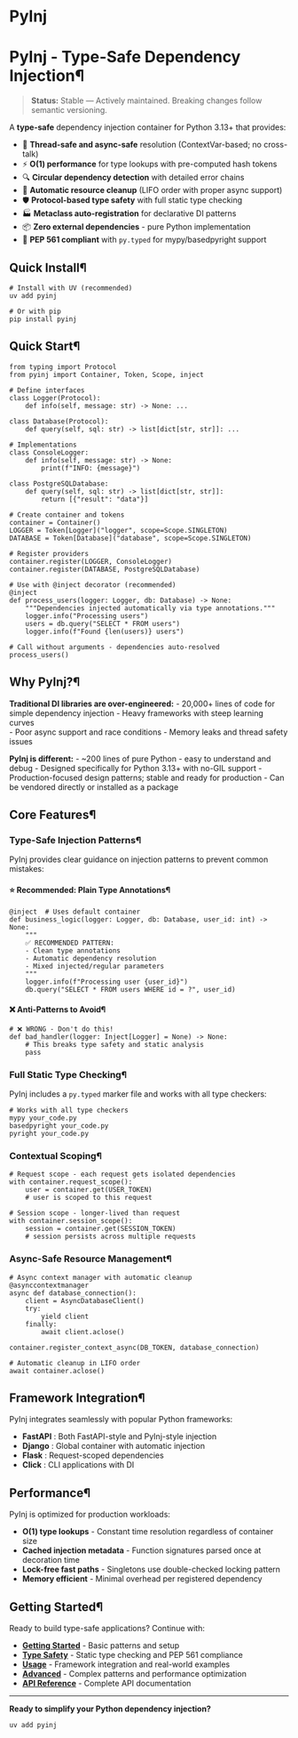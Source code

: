 # PyInj

[ ](https://github.com/QriusGlobal/pyinj/edit/master/docs/index.md "Edit this page")

# PyInj - Type-Safe Dependency Injection¶

> **Status:** Stable — Actively maintained. Breaking changes follow semantic versioning.

A **type-safe** dependency injection container for Python 3.13+ that provides:

  * 🚀 **Thread-safe and async-safe** resolution (ContextVar-based; no cross-talk) 
  * ⚡ **O(1) performance** for type lookups with pre-computed hash tokens
  * 🔍 **Circular dependency detection** with detailed error chains
  * 🧹 **Automatic resource cleanup** (LIFO order with proper async support)
  * 🛡️ **Protocol-based type safety** with full static type checking
  * 🏭 **Metaclass auto-registration** for declarative DI patterns
  * 📦 **Zero external dependencies** \- pure Python implementation
  * 🎯 **PEP 561 compliant** with `py.typed` for mypy/basedpyright support

## Quick Install¶
    
    
    # Install with UV (recommended)
    uv add pyinj
    
    # Or with pip
    pip install pyinj
    

## Quick Start¶
    
    
    from typing import Protocol
    from pyinj import Container, Token, Scope, inject
    
    # Define interfaces
    class Logger(Protocol):
        def info(self, message: str) -> None: ...
    
    class Database(Protocol):
        def query(self, sql: str) -> list[dict[str, str]]: ...
    
    # Implementations
    class ConsoleLogger:
        def info(self, message: str) -> None:
            print(f"INFO: {message}")
    
    class PostgreSQLDatabase:
        def query(self, sql: str) -> list[dict[str, str]]:
            return [{"result": "data"}]
    
    # Create container and tokens
    container = Container()
    LOGGER = Token[Logger]("logger", scope=Scope.SINGLETON)
    DATABASE = Token[Database]("database", scope=Scope.SINGLETON)
    
    # Register providers
    container.register(LOGGER, ConsoleLogger)
    container.register(DATABASE, PostgreSQLDatabase)
    
    # Use with @inject decorator (recommended)
    @inject
    def process_users(logger: Logger, db: Database) -> None:
        """Dependencies injected automatically via type annotations."""
        logger.info("Processing users")
        users = db.query("SELECT * FROM users")
        logger.info(f"Found {len(users)} users")
    
    # Call without arguments - dependencies auto-resolved
    process_users()
    

## Why PyInj?¶

**Traditional DI libraries are over-engineered:** \- 20,000+ lines of code for simple dependency injection \- Heavy frameworks with steep learning curves  
\- Poor async support and race conditions \- Memory leaks and thread safety issues

**PyInj is different:** \- ~200 lines of pure Python - easy to understand and debug \- Designed specifically for Python 3.13+ with no-GIL support \- Production-focused design patterns; stable and ready for production \- Can be vendored directly or installed as a package

## Core Features¶

### Type-Safe Injection Patterns¶

PyInj provides clear guidance on injection patterns to prevent common mistakes:

#### ⭐ Recommended: Plain Type Annotations¶
    
    
    @inject  # Uses default container
    def business_logic(logger: Logger, db: Database, user_id: int) -> None:
        """
        ✅ RECOMMENDED PATTERN:
        - Clean type annotations 
        - Automatic dependency resolution
        - Mixed injected/regular parameters
        """
        logger.info(f"Processing user {user_id}")
        db.query("SELECT * FROM users WHERE id = ?", user_id)
    

#### ❌ Anti-Patterns to Avoid¶
    
    
    # ❌ WRONG - Don't do this!
    def bad_handler(logger: Inject[Logger] = None) -> None:
        # This breaks type safety and static analysis
        pass
    

### Full Static Type Checking¶

PyInj includes a `py.typed` marker file and works with all type checkers:
    
    
    # Works with all type checkers
    mypy your_code.py
    basedpyright your_code.py
    pyright your_code.py
    

### Contextual Scoping¶
    
    
    # Request scope - each request gets isolated dependencies
    with container.request_scope():
        user = container.get(USER_TOKEN)
        # user is scoped to this request
    
    # Session scope - longer-lived than request
    with container.session_scope():
        session = container.get(SESSION_TOKEN)
        # session persists across multiple requests
    

### Async-Safe Resource Management¶
    
    
    # Async context manager with automatic cleanup
    @asynccontextmanager
    async def database_connection():
        client = AsyncDatabaseClient()
        try:
            yield client
        finally:
            await client.aclose()
    
    container.register_context_async(DB_TOKEN, database_connection)
    
    # Automatic cleanup in LIFO order
    await container.aclose()
    

## Framework Integration¶

PyInj integrates seamlessly with popular Python frameworks:

  * **FastAPI** : Both FastAPI-style and PyInj-style injection
  * **Django** : Global container with automatic injection
  * **Flask** : Request-scoped dependencies
  * **Click** : CLI applications with DI

## Performance¶

PyInj is optimized for production workloads:

  * **O(1) type lookups** \- Constant time resolution regardless of container size
  * **Cached injection metadata** \- Function signatures parsed once at decoration time 
  * **Lock-free fast paths** \- Singletons use double-checked locking pattern
  * **Memory efficient** \- Minimal overhead per registered dependency

## Getting Started¶

Ready to build type-safe applications? Continue with:

  * **[Getting Started](getting-started/)** \- Basic patterns and setup
  * **[Type Safety](type-safety/)** \- Static type checking and PEP 561 compliance
  * **[Usage](usage/)** \- Framework integration and real-world examples
  * **[Advanced](advanced/)** \- Complex patterns and performance optimization
  * **[API Reference](api/)** \- Complete API documentation

* * *

**Ready to simplify your Python dependency injection?**
    
    
    uv add pyinj